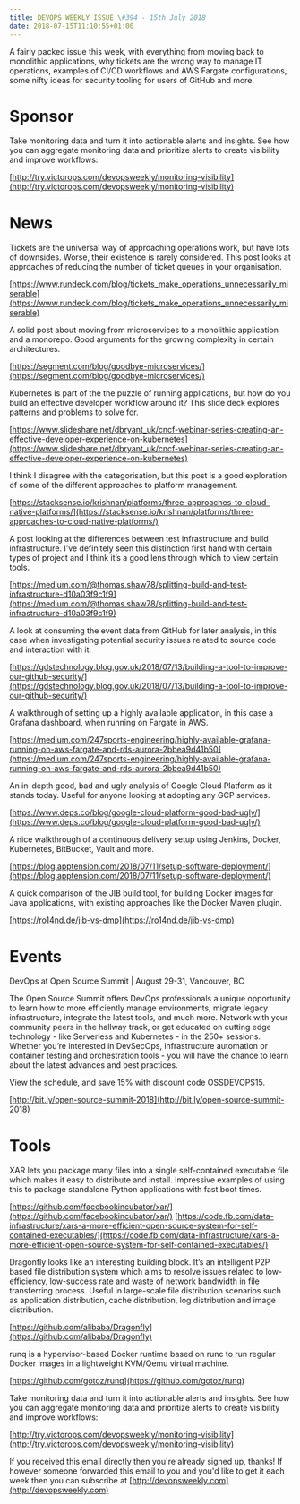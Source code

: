 ```yaml
---
title: DEVOPS WEEKLY ISSUE \#394 - 15th July 2018 
date: 2018-07-15T11:10:55+01:00
---
```


A fairly packed issue this week, with everything from moving back to monolithic applications, why tickets are the wrong way to manage IT operations, examples of CI/CD workflows and AWS Fargate configurations, some nifty ideas for security tooling for users of GitHub and more.


Sponsor
======

Take monitoring data and turn it into actionable alerts and insights. See how you can aggregate monitoring data and prioritize alerts to create visibility and improve workflows:

[http://try.victorops.com/devopsweekly/monitoring-visibility](http://try.victorops.com/devopsweekly/monitoring-visibility)


News
====

Tickets are the universal way of approaching operations work, but have lots of downsides. Worse, their existence is rarely considered. This post looks at approaches of reducing the number of ticket queues in your organisation.

[https://www.rundeck.com/blog/tickets_make_operations_unnecessarily_miserable](https://www.rundeck.com/blog/tickets_make_operations_unnecessarily_miserable)


A solid post about moving from microservices to a monolithic application and a monorepo. Good arguments for the growing complexity in certain architectures.

[https://segment.com/blog/goodbye-microservices/](https://segment.com/blog/goodbye-microservices/)


Kubernetes is part of the the puzzle of running applications, but how do you build an effective developer workflow around it? This slide deck explores patterns and problems to solve for.

[https://www.slideshare.net/dbryant_uk/cncf-webinar-series-creating-an-effective-developer-experience-on-kubernetes](https://www.slideshare.net/dbryant_uk/cncf-webinar-series-creating-an-effective-developer-experience-on-kubernetes)


I think I disagree with the categorisation, but this post is a good exploration of some of the different approaches to platform management.

[https://stacksense.io/krishnan/platforms/three-approaches-to-cloud-native-platforms/](https://stacksense.io/krishnan/platforms/three-approaches-to-cloud-native-platforms/)


A post looking at the differences between test infrastructure and build infrastructure. I’ve definitely seen this distinction first hand with certain types of project and I think it’s a good lens through which to view certain tools.

[https://medium.com/@thomas.shaw78/splitting-build-and-test-infrastructure-d10a03f9c1f9](https://medium.com/@thomas.shaw78/splitting-build-and-test-infrastructure-d10a03f9c1f9)


A look at consuming the event data from GitHub for later analysis, in this case when investigating potential security issues related to source code and interaction with it.

[https://gdstechnology.blog.gov.uk/2018/07/13/building-a-tool-to-improve-our-github-security/](https://gdstechnology.blog.gov.uk/2018/07/13/building-a-tool-to-improve-our-github-security/)


A walkthrough of setting up a highly available application, in this case a Grafana dashboard, when running on Fargate in AWS.

[https://medium.com/247sports-engineering/highly-available-grafana-running-on-aws-fargate-and-rds-aurora-2bbea9d41b50](https://medium.com/247sports-engineering/highly-available-grafana-running-on-aws-fargate-and-rds-aurora-2bbea9d41b50)


An in-depth good, bad and ugly analysis of Google Cloud Platform as it stands today. Useful for anyone looking at adopting any GCP services.

[https://www.deps.co/blog/google-cloud-platform-good-bad-ugly/](https://www.deps.co/blog/google-cloud-platform-good-bad-ugly/)


A nice walkthrough of a continuous delivery setup using Jenkins, Docker, Kubernetes, BitBucket, Vault and more.

[https://blog.apptension.com/2018/07/11/setup-software-deployment/](https://blog.apptension.com/2018/07/11/setup-software-deployment/)


A quick comparison of the JIB build tool, for building Docker images for Java applications, with existing approaches like the Docker Maven plugin.

[https://ro14nd.de/jib-vs-dmp](https://ro14nd.de/jib-vs-dmp)


Events
======

DevOps at Open Source Summit | August 29-31, Vancouver, BC

The Open Source Summit offers DevOps professionals a unique opportunity to learn how to more efficiently manage environments, migrate legacy infrastructure, integrate the latest tools, and much more. Network with your community peers in the hallway track, or get educated on cutting edge technology - like Serverless and Kubernetes - in the 250+ sessions. Whether you’re interested in DevSecOps, infrastructure automation or container testing and orchestration tools - you will have the chance to learn about the latest advances and best practices.

View the schedule, and save 15% with discount code OSSDEVOPS15.

[http://bit.ly/open-source-summit-2018](http://bit.ly/open-source-summit-2018)


Tools
====

XAR lets you package many files into a single self-contained executable file which makes it easy to distribute and install. Impressive examples of using this to package standalone Python applications with fast boot times.

[https://github.com/facebookincubator/xar/](https://github.com/facebookincubator/xar/)
[https://code.fb.com/data-infrastructure/xars-a-more-efficient-open-source-system-for-self-contained-executables/](https://code.fb.com/data-infrastructure/xars-a-more-efficient-open-source-system-for-self-contained-executables/)


Dragonfly looks like an interesting building block. It’s an intelligent P2P based file distribution system which aims to resolve issues related to low-efficiency, low-success rate and waste of network bandwidth in file transferring process. Useful in large-scale file distribution scenarios such as application distribution, cache distribution, log distribution and image distribution.

[https://github.com/alibaba/Dragonfly](https://github.com/alibaba/Dragonfly)


runq is a hypervisor-based Docker runtime based on runc to run regular Docker images in a lightweight KVM/Qemu virtual machine.

[https://github.com/gotoz/runq](https://github.com/gotoz/runq)


Take monitoring data and turn it into actionable alerts and insights. See how you can aggregate monitoring data and prioritize alerts to create visibility and improve workflows:

[http://try.victorops.com/devopsweekly/monitoring-visibility](http://try.victorops.com/devopsweekly/monitoring-visibility)


If you received this email directly then you're already signed up, thanks! If however someone forwarded this email to you and you'd like to get it each week then you can subscribe at [http://devopsweekly.com](http://devopsweekly.com)

